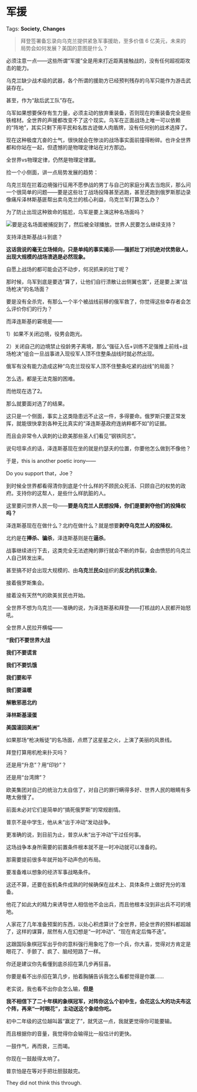 # 军援

Tags: **Society**, **Changes**

> 拜登签署备忘录向乌克兰提供紧急军事援助，至多价值 6 亿美元，未来的局势会如何发展？美国的意图是什么？



必须注意一点——这些所谓“军援”全是用来打近距离接触战的，没有任何超视距攻击的能力。

乌克兰缺少战术级的武器，各个所谓的援助方已经预判残存的乌军只能作为游击武装存在。

甚至，作为“敌后武工队”存在。

乌军如果想要保存有生力量，必须主动的放弃重装备，否则现在的重装备完全是些铁棺材。全世界的声援都改变不了这个现实。乌军在正面战场上唯一可以依赖的“阵地”，其实只剩下用平民和名胜古迹做人肉盾牌，没有任何别的战术选择了。

现在这种极度亢奋的士气，很快就会在惨淡的战场事实面前撞得粉碎。也许全世界都和你站在一起，但遗憾的是物理定律站在对方那边。

全世界vs物理定律，仍然是物理定律赢。

  


捡一个小侧面，讲一点局势发展的趋势：

乌克兰现在拦着边境强行征用不愿参战的男丁与自己的家庭分离去当炮灰，那么问一个很简单的问题——要是这些壮丁战场投降甚至逃跑，甚至还跑到俄罗斯那边录像痛斥泽林斯基匪帮出卖乌克兰的核心利益，乌克兰军打算怎么办？

为了防止出现这种致命的尴尬，乌军是要上演这种名场面吗？

![](https://picx.zhimg.com/50/v2-0adf97611f0fe74acb1d7189e509a55d_720w.jpg?source=1940ef5c)要是这名场面被捕捉到了，然后被全球播放。世界人民要怎么继续支持？

支持泽连斯基战斗到底？

**这话我说的毫无立场倾向，只是单纯的事实揭示——强抓壮丁对抗绝对优势敌人，出现大规模的战场溃逃是必然现象。**

自愿上战场的都可能会迈不动步，何况抓来的壮丁呢？

那时候，乌军到底是要选“算了，让他们自行溃散让出侧翼也罢”，还是要上演“战场枪决”的名场面？

要是没有全杀完，有那么一个半个被战线前移的俄军救了，你觉得这些幸存者会怎么评价你们的行为？

  


而泽连斯基的窘境是——

1）如果不关闭边境，役男会跑光。

2）关闭自己的边境禁止役龄男子离境，那么“强征入伍+训练不足强推上前线+战场枪决”组合一旦战事进入现役军人顶不住整条战线时就必然出现。

俄军有没有能力造成这种“乌克兰现役军人顶不住整条吃紧的战线”的局面？

怎么选，都是无法克服的困难。

而他现在选了2。

那么就要面对选了的结果。

这只是一个侧面，事实上这类隐患远不止这一件，多得要命。俄罗斯只要正常发挥，就能很快拿到各种无比真实的“泽连斯基政府连纳粹都不如”的证据。

而且会非常令人讽刺的让欧美那些圣人们看见“钢铁同志”。

说句坦率点的话，泽连斯基现在坐的就是约瑟夫的位置，你要他怎么做到不像他？

于是，this is another poetic irony——

Do you support that，Joe？

  


到时候全世界都看得清你到底是个什么样的不顾民众死活、只顾自己的权势的政府。支持你的这帮人，是些什么样肮脏的人。

  


这里要问世界人民一句——**要是乌克兰人民想投降，你们是要剥夺他们的投降权吗？**

  


泽连斯基现在在做什么？北约在做什么？就是想要**剥夺乌克兰人的投降权**。

北约是在**捧杀、骗杀**，泽连斯基则是在**逼杀**。

战事继续进行下去，这类完全无法遮掩的罪行就会不断的炸裂，会由愤怒的乌克兰人自己转发出来。

甚至搞不好会出现大规模的、由**乌克兰民众**组织的**反北约抗议集会**。

接着俄罗斯集会。

接着没有天然气的欧美贫民也开始。

全世界不想为乌克兰——准确的说，为泽连斯基和拜登——打核战的人民都开始怒吼。

全世界人民拉开横幅——

**“我们不要世界大战**

**我们不要谎言**

**我们不要饥饿**

**我们要和平**

**我们要温暖**

**解散邪恶北约**

**泽林斯基滚蛋**

**美国滚回美洲”**

如果那场“枪决叛徒”的名场面，点燃了这星星之火，上演了美丽的风景线。

拜登打算用机枪来扑灭吗？

还是用“升息”？用“印钞”？

还是用“台湾牌”？

  


欧美集团对自己的统治力太自信了，对自己的罪行瞒得多好、世界人民的眼睛有多瞎太傲慢了。

  


前面未必对它们是简单的“搞死俄罗斯”的常规剧情。

  


普京不是中学生，他从未“出于冲动”发动战争。

更准确的说，到目前为止，普京从未“出于冲动”干过任何事。

这场战争本身所需要的前置条件根本就不是一时冲动就可以准备的。

那需要提前很多年就开始不动声色的布局。

要准备难以想象的经济军事战略条件。

这还不算，还要在扳机条件成熟的时候确保在战术上、具体条件上做好充分的准备。

他花了如此大的精力来诱导世人相信他不会出兵，而且他根本没到非出兵不可的境地。

人家花了几年准备预案的东西，以处心积虑算计了全世界，把全世界的预料都超越了，这样的谋算，居然有人在幻想是“一时冲动”、“现在肯定后悔不迭”。

这跟国际象棋冠军出乎你的意料强行用象吃了你一个兵，你大喜，觉得对方肯定是眼花了、手颤了、疯了、脑经短路了一样。

你还是建议你先看懂到底杀招在第几步再狂喜。

你要是看不出杀招在第几步，拍着胸脯告诉我怎么看都觉得是你赢……

老实说，我也看不出你会怎么输，**但是**

**我不相信下了二十年棋的象棋冠军，对阵你这么个初中生，会花这么大的功夫布这个阵，再来“一时眼花”，主动送这个象给你吃。**

初中二年级的这位越叫嚣“赢定了”，就凭这一点，我就更觉得你可能要输。

而且根据你的音量，我觉得你会输得比一般估计的更快。

一鼓作气，再而衰，三而竭。

你现在一鼓敲得太响了。

普京怕是在等对手把壮胆鼓敲完。

They did not think this through.



